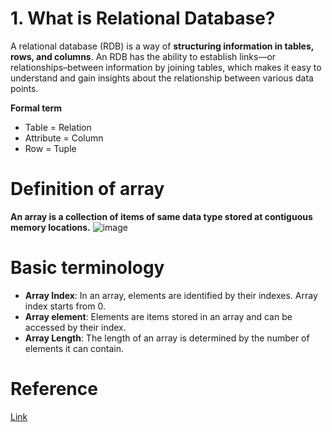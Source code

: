 # 1. What is Relational Database?
A relational database (RDB) is a way of **structuring information in tables, rows, and columns**.
An RDB has the ability to establish links—or relationships–between information by joining tables, 
which makes it easy to understand and gain insights about the relationship between various data points. 

**Formal term**

* Table = Relation
* Attribute = Column
* Row = Tuple



# Definition of array
**An array is a collection of items of same data type stored at contiguous memory locations.**
![image](/data_structures/images/array.png)

# Basic terminology
* **Array Index**: In an array, elements are identified by their indexes. Array index starts from 0.
* **Array element**: Elements are items stored in an array and can be accessed by their index.
* **Array Length**: The length of an array is determined by the number of elements it can contain.

# Reference
[Link](https://www.geeksforgeeks.org/introduction-to-arrays-data-structure-and-algorithm-tutorials/)




